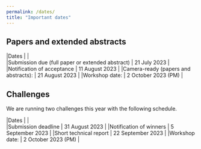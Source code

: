 ```yaml
---
permalink: /dates/
title: "Important dates"
---
```


## Papers and extended abstracts

|Dates       |       |      
|Submission due (full paper or extended abstract) | 21 July 2023 |
|Notification of acceptance | 11 August 2023 | 
|Camera-ready (papers and abstracts): | 21 August 2023 | 
|Workshop date: | 2 October 2023 (PM) | 

## Challenges

We are running two challenges this year with the following schedule.

|Dates       |       |      
|Submission deadline | 31 August 2023 |
|Notification of winners | 5 September 2023 | 
|Short technical report | 22 September 2023 | 
|Workshop date: | 2 October 2023 (PM) | 
